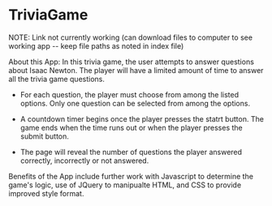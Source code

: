 # TriviaGame

NOTE: Link not currently working (can download files to computer to see working app -- keep file paths as noted in index file)

About this App:  In this trivia game, the user attempts to answer questions about Isaac Newton.  The player will have a limited amount of time to answer all the trivia game questions.

- For each question, the player must choose from among the listed options.  Only one question can be selected from among the options.  

- A countdown timer begins once the player presses the statrt button.  The game ends when the time runs out or when the player presses the submit button. 

- The page will reveal the number of questions the player answered correctly, incorrectly or not answered.

Benefits of the App include further work with Javascript to determine the game's logic, use of JQuery to manipualte HTML, and CSS to provide improved style format.

